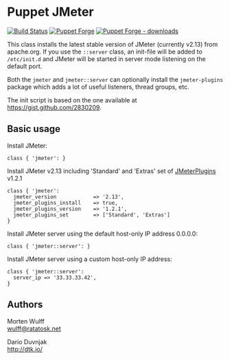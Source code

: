 # Puppet JMeter

[![Build Status](https://travis-ci.org/dduvnjak/puppet-jmeter.svg?branch=master)](https://travis-ci.org/dduvnjak/puppet-jmeter)
[![Puppet Forge](https://img.shields.io/puppetforge/v/dduvnjak/jmeter.svg)](https://forge.puppet.com/dduvnjak/jmeter)
[![Puppet Forge - downloads](https://img.shields.io/puppetforge/dt/dduvnjak/jmeter.svg)](https://forge.puppetlabs.com/dduvnjak/jmeter)

This class installs the latest stable version of JMeter (currently v2.13) from apache.org. If you use the `::server` class, an init-file will be added to `/etc/init.d` and JMeter will be started in server mode listening on the default port.

Both the `jmeter` and `jmeter::server` can optionally install the `jmeter-plugins` package which adds a lot of useful listeners, thread groups, etc.

The init script is based on the one available at https://gist.github.com/2830209.


Basic usage
-----------

Install JMeter:

    class { 'jmeter': }

Install JMeter v2.13 including 'Standard' and 'Extras' set of [JMeterPlugins](http://jmeter-plugins.org/) v1.2.1

    class { 'jmeter':
      jmeter_version            => '2.13',
      jmeter_plugins_install    => true,
      jmeter_plugins_version    => '1.2.1',
      jmeter_plugins_set        => ['Standard', 'Extras']
    }

Install JMeter server using the default host-only IP address 0.0.0.0:

    class { 'jmeter::server': }

Install JMeter server using a custom host-only IP address:

    class { 'jmeter::server':
      server_ip => '33.33.33.42',
    }


Authors
-------

Morten Wulff  
<wulff@ratatosk.net>

Dario Duvnjak  
http://dtk.io/
